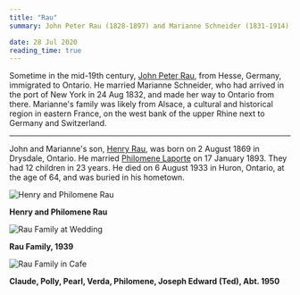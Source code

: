 ```yaml
---
title: "Rau"
summary: John Peter Rau (1828-1897) and Marianne Schneider (1831-1914), german immigrants to Ontario. 

date: 28 Jul 2020
reading_time: true
---
```


Sometime in the mid-19th century, [John Peter Rau](/tree/wc01/wc01_211.html), from Hesse, Germany, immigrated to Ontario. He married Marianne Schneider, who had arrived in the port of New York in 24 Aug 1832, and made her way to Ontario from there. Marianne's family was likely from Alsace, a cultural and historical region in eastern France, on the west bank of the upper Rhine next to Germany and Switzerland. 

---

John and Marianne's son, [Henry Rau](/tree/ps02/ps02_008.html), was born on 2 August 1869 in Drysdale, Ontario. He married [Philomene Laporte](/tree/ps01/ps01_379.html) on 17 January 1893. They had 12 children in 23 years. He died on  6 August 1933 in Huron, Ontario, at the age of 64, and was buried in his hometown.

![Henry and Philomene Rau](/img/Rau_Henry-Philomene.jpg)<figcaption><strong>Henry and Philomene Rau</strong></figcaption>

![Rau Family at Wedding](/img/rau-family-wedding.jpg)<figcaption><strong>Rau Family, 1939</strong></figcaption>

![Rau Family in Cafe](/img/Rau-family.jpg)<figcaption><strong>Claude, Polly, Pearl, Verda, Philomene, Joseph Edward (Ted), Abt. 1950</strong></figcaption>

